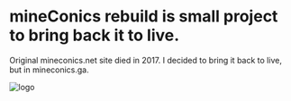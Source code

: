 # mineConics rebuild is small project to bring back it to live.
Original mineconics.net site died in 2017. I decided to bring it back to live, but in mineconics.ga.

![logo](http://mineconics.ga/assets/mineconics.png)
